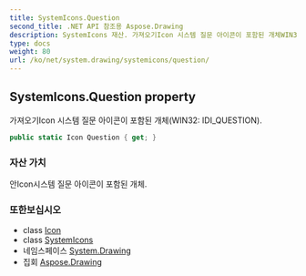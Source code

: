 ```yaml
---
title: SystemIcons.Question
second_title: .NET API 참조용 Aspose.Drawing
description: SystemIcons 재산. 가져오기Icon 시스템 질문 아이콘이 포함된 개체WIN32 IDI_QUESTION.
type: docs
weight: 80
url: /ko/net/system.drawing/systemicons/question/
---
```

## SystemIcons.Question property

가져오기Icon 시스템 질문 아이콘이 포함된 개체(WIN32: IDI_QUESTION).

```csharp
public static Icon Question { get; }
```

### 자산 가치

안Icon시스템 질문 아이콘이 포함된 개체.

### 또한보십시오

* class [Icon](../../icon/)
* class [SystemIcons](../)
* 네임스페이스 [System.Drawing](../../systemicons/)
* 집회 [Aspose.Drawing](../../../)


